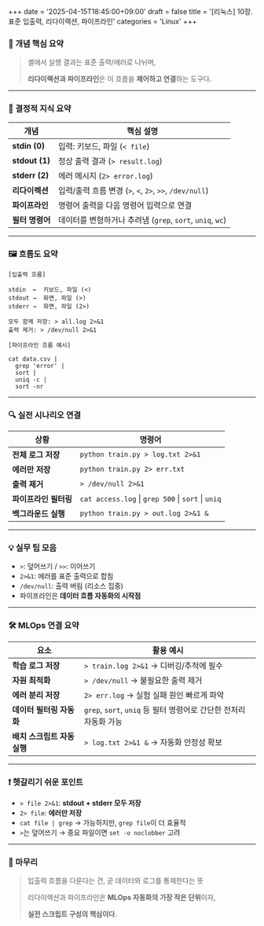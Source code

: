 +++
date = '2025-04-15T18:45:00+09:00'
draft = false
title = '[리눅스] 10장. 표준 입출력, 리다이렉션, 파이프라인'
categories = 'Linux'
+++

### 📌 개념 핵심 요약

> 셸에서 실행 결과는 표준 출력/에러로 나뉘며,
> 
> 
> **리다이렉션과 파이프라인**은 이 흐름을 **제어하고 연결**하는 도구다.
> 

---

### 🧠 결정적 지식 요약

| 개념 | 핵심 설명 |
| --- | --- |
| **stdin (0)** | 입력: 키보드, 파일 (`< file`) |
| **stdout (1)** | 정상 출력 결과 (`> result.log`) |
| **stderr (2)** | 에러 메시지 (`2> error.log`) |
| **리다이렉션** | 입력/출력 흐름 변경 (`>`, `<`, `2>`, `>>`, `/dev/null`) |
| **파이프라인** | 명령어 출력을 다음 명령어 입력으로 연결 |
| **필터 명령어** | 데이터를 변형하거나 추려냄 (`grep`, `sort`, `uniq`, `wc`) |

---

### 🖼️ 흐름도 요약

```
[입출력 흐름]

stdin  ←  키보드, 파일 (<)
stdout →  화면, 파일 (>)
stderr →  화면, 파일 (2>)

모두 함께 저장: > all.log 2>&1
출력 제거: > /dev/null 2>&1

```

```
[파이프라인 흐름 예시]

cat data.csv |
  grep 'error' |
  sort |
  uniq -c |
  sort -nr

```

---

### 🔍 실전 시나리오 연결

| 상황 | 명령어 |
| --- | --- |
| **전체 로그 저장** | `python train.py > log.txt 2>&1` |
| **에러만 저장** | `python train.py 2> err.txt` |
| **출력 제거** | `> /dev/null 2>&1` |
| **파이프라인 필터링** | `cat access.log` \| `grep 500` \| `sort` \| `uniq` |
| **백그라운드 실행** | `python train.py > out.log 2>&1 &` |

---

### 💡 실무 팁 모음

- `>`: 덮어쓰기 / `>>`: 이어쓰기
- `2>&1`: 에러를 표준 출력으로 합침
- `/dev/null`: 출력 버림 (리소스 집중)
- 파이프라인은 **데이터 흐름 자동화의 시작점**

---

### 🛠️ MLOps 연결 요약

| 요소 | 활용 예시 |
| --- | --- |
| **학습 로그 저장** | `> train.log 2>&1` → 디버깅/추적에 필수 |
| **자원 최적화** | `> /dev/null` → 불필요한 출력 제거 |
| **에러 분리 저장** | `2> err.log` → 실험 실패 원인 빠르게 파악 |
| **데이터 필터링 자동화** | `grep`, `sort`, `uniq` 등 필터 명령어로 간단한 전처리 자동화 가능 |
| **배치 스크립트 자동 실행** | `> log.txt 2>&1 &` → 자동화 안정성 확보 |

---

### ❗ 헷갈리기 쉬운 포인트

- `> file 2>&1`: **stdout + stderr 모두 저장**
- `2> file`: **에러만 저장**
- `cat file | grep` → 가능하지만, `grep file`이 더 효율적
- `>`는 덮어쓰기 → 중요 파일이면 `set -o noclobber` 고려

---

### 🏁 마무리

> 입출력 흐름을 다룬다는 건, 곧 데이터와 로그를 통제한다는 뜻
> 
> 
> 리다이렉션과 파이프라인은 **MLOps 자동화의 가장 작은 단위**이자,
> 
> **실전 스크립트 구성의 핵심이다.**
>
